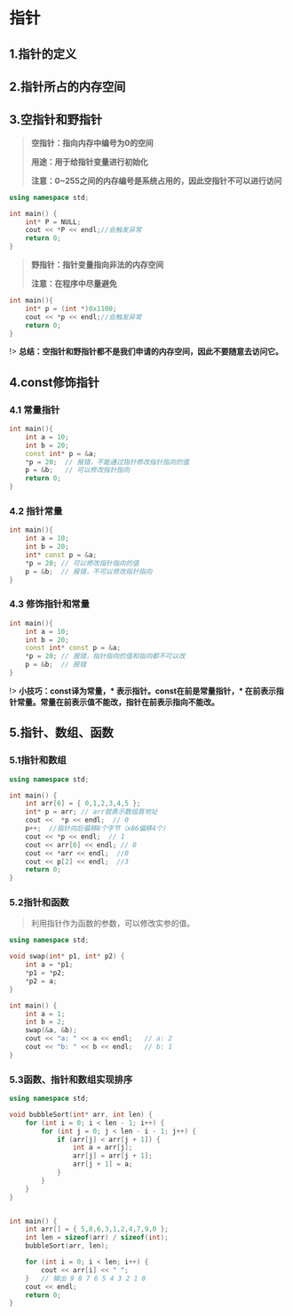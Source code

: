 # 指针

## 1.指针的定义

## 2.指针所占的内存空间

## 3.空指针和野指针

> **空指针：指向内存中编号为0的空间**
>
> **用途：用于给指针变量进行初始化**
>
> **注意：0~255之间的内存编号是系统占用的，因此空指针不可以进行访问**

```c++
using namespace std;

int main() {
	int* P = NULL;
    cout << *P << endl;//会触发异常
	return 0;
}
```



> **野指针：指针变量指向非法的内存空间**
>
> **注意：在程序中尽量避免**

```c++
int main(){
    int* p = (int *)0x1100;
    cout << *p << endl;//会触发异常
    return 0;
}
```

!> **总结：空指针和野指针都不是我们申请的内存空间，因此不要随意去访问它。**

## 4.const修饰指针

### **4.1 常量指针**

```c++
int main(){
    int a = 10;
    int b = 20;
    const int* p = &a;
    *p = 20;  // 报错，不能通过指针修改指针指向的值
    p = &b;   // 可以修改指针指向
    return 0;
}
```

### **4.2 指针常量**

```c++
int main(){
    int a = 10;
    int b = 20;
    int* const p = &a;
    *p = 20; // 可以修改指针指向的值
    p = &b;  // 报错，不可以修改指针指向
}
```

### **4.3 修饰指针和常量**

```c++
int main(){
    int a = 10;
    int b = 20;
    const int* const p = &a;
    *p = 20; // 报错，指针指向的值和指向都不可以改
    p = &b;  // 报错
}
```

!> **小技巧：const译为常量，\* 表示指针。const在前是常量指针，\* 在前表示指针常量。常量在前表示值不能改，指针在前表示指向不能改。**

## 5.指针、数组、函数

### **5.1指针和数组**

```c++
using namespace std;

int main() {
	int arr[6] = { 0,1,2,3,4,5 };
	int* p = arr; // arr就表示数组首地址
	cout <<  *p << endl;  // 0
	p++;  //指针向后偏移8个字节（x86偏移4个）
	cout << *p << endl;  // 1
	cout << arr[0] << endl; // 0
	cout << *arr << endl;  //0
	cout << p[2] << endl;  //3
	return 0;
}
```

### **5.2指针和函数**

> 利用指针作为函数的参数，可以修改实参的值。

```c++
using namespace std;

void swap(int* p1, int* p2) {
	int a = *p1;
	*p1 = *p2;
	*p2 = a;
}

int main() {
	int a = 1;
	int b = 2;
	swap(&a, &b);
	cout << "a: " << a << endl;   // a: 2
	cout << "b: " << b << endl;   // b: 1
}
```

### **5.3函数、指针和数组实现排序**

````c++
using namespace std;

void bubbleSort(int* arr, int len) {
	for (int i = 0; i < len - 1; i++) {
		for (int j = 0; j < len - i - 1; j++) {
			if (arr[j] < arr[j + 1]) {
				int a = arr[j];
				arr[j] = arr[j + 1];
				arr[j + 1] = a;
			}
		}
	}
}


int main() {
	int arr[] = { 5,8,6,3,1,2,4,7,9,0 };
	int len = sizeof(arr) / sizeof(int);
	bubbleSort(arr, len);

	for (int i = 0; i < len; i++) {
		cout << arr[i] << " ";
	}   // 输出 9 8 7 6 5 4 3 2 1 0
	cout << endl;
	return 0;
}
````